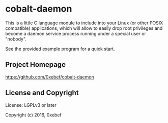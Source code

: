 # cobalt-daemon

This is a little C language module to include into your Linux (or other POSIX compatible) applications, which will allow to easily drop root privileges and become a daemon service process running under a special user or "nobody".

See the provided example program for a quick start.

## Project Homepage

https://github.com/0xebef/cobalt-daemon

## License and Copyright

License: LGPLv3 or later

Copyright (c) 2016, 0xebef
